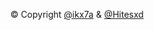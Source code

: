 <div align="center">

© Copyright [@ikx7a](https://github.com/ikx7a) & [@Hitesxd](https://github.com/Hiteshxd)
